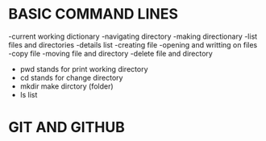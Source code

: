 # BASIC COMMAND LINES
-current working dictionary
-navigating directory
-making directionary
-list files and directories
-details list
-creating file
-opening and writting on files
-copy file
-moving file and directory
-delete file and directory

* pwd stands for print working directory
* cd stands for change directory
* mkdir make dirctory (folder)
* ls list 
# GIT AND GITHUB

